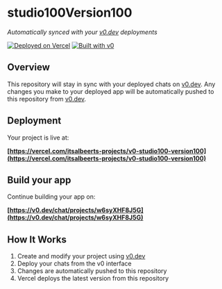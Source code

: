 # studio100Version100

*Automatically synced with your [v0.dev](https://v0.dev) deployments*

[![Deployed on Vercel](https://img.shields.io/badge/Deployed%20on-Vercel-black?style=for-the-badge&logo=vercel)](https://vercel.com/itsalbeerts-projects/v0-studio100-version100)
[![Built with v0](https://img.shields.io/badge/Built%20with-v0.dev-black?style=for-the-badge)](https://v0.dev/chat/projects/w6syXHF8J5G)

## Overview

This repository will stay in sync with your deployed chats on [v0.dev](https://v0.dev).
Any changes you make to your deployed app will be automatically pushed to this repository from [v0.dev](https://v0.dev).

## Deployment

Your project is live at:

**[https://vercel.com/itsalbeerts-projects/v0-studio100-version100](https://vercel.com/itsalbeerts-projects/v0-studio100-version100)**

## Build your app

Continue building your app on:

**[https://v0.dev/chat/projects/w6syXHF8J5G](https://v0.dev/chat/projects/w6syXHF8J5G)**

## How It Works

1. Create and modify your project using [v0.dev](https://v0.dev)
2. Deploy your chats from the v0 interface
3. Changes are automatically pushed to this repository
4. Vercel deploys the latest version from this repository